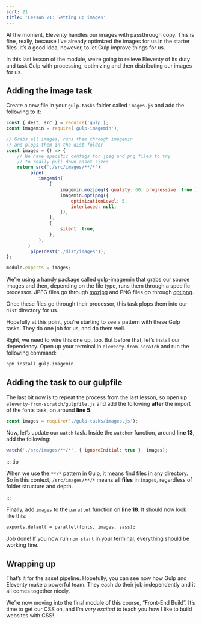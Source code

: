 ```yaml
---
sort: 21
title: 'Lesson 21: Setting up images'
---
```


At the moment, Eleventy handles our images with passthrough copy. This is fine, really, because I’ve already optimized the images for us in the starter files. It’s a good idea, however, to let Gulp improve things for us.

In this last lesson of the module, we’re going to relieve Eleventy of its duty and task Gulp with processing, optimizing and then distributing our images for us.

## Adding the image task

Create a new file in your `gulp-tasks` folder called `images.js` and add the following to it:

<!-- cspell:disable -->

```javascript
const { dest, src } = require('gulp');
const imagemin = require('gulp-imagemin');

// Grabs all images, runs them through imagemin
// and plops them in the dist folder
const images = () => {
	// We have specific configs for jpeg and png files to try
	// to really pull down asset sizes
	return src('./src/images/**/*')
		.pipe(
			imagemin(
				[
					imagemin.mozjpeg({ quality: 60, progressive: true }),
					imagemin.optipng({
						optimizationLevel: 5,
						interlaced: null,
					}),
				],
				{
					silent: true,
				},
			),
		)
		.pipe(dest('./dist/images'));
};

module.exports = images;
```

We’re using a handy package called [gulp-imagemin](https://www.npmjs.com/package/gulp-imagemin) that grabs our source images and then, depending on the file type, runs them through a specific processor. JPEG files go through [mozjpg](https://github.com/mozilla/mozjpeg) and PNG files go through [optipng](https://www.npmjs.com/package/optipng).

<!-- cspell:enable -->

Once these files go through their processor, this task plops them into our `dist` directory for us.

Hopefully at this point, you’re starting to see a pattern with these Gulp tasks. They do one job for us, and do them well.

Right, we need to wire this one up, too. But before that, let’s install our dependency. Open up your terminal in `eleventy-from-scratch` and run the following command:

```bash
npm install gulp-imagemin
```

## Adding the task to our gulpfile

The last bit now is to repeat the process from the last lesson, so open up `eleventy-from-scratch/gulpfile.js` and add the following **after** the import of the fonts task, on around **line 5**.

```javascript
const images = require('./gulp-tasks/images.js');
```

Now, let’s update our `watch` task. Inside the `watcher` function, around **line 13**, add the following:

```javascript
watch('./src/images/**/*', { ignoreInitial: true }, images);
```

::: tip

When we use the `**/*` pattern in Gulp, it means find files in any directory. So in this context, `/src/images/**/*` means **all files** in `images`, regardless of folder structure and depth.

:::

Finally, add `images` to the `parallel` function on **line 18**. It should now look like this:

```diff
exports.default = parallel(fonts, images, sass);
```

Job done! If you now run `npm start` in your terminal, everything should be working fine.

## Wrapping up

That’s it for the asset pipeline. Hopefully, you can see now how Gulp and Eleventy make a powerful team. They each do their job independently and it all comes together nicely.

We’re now moving into the final module of this course, “Front-End Build”. It’s time to get our CSS on, and I’m _very excited_ to teach you how I like to build websites with CSS!
